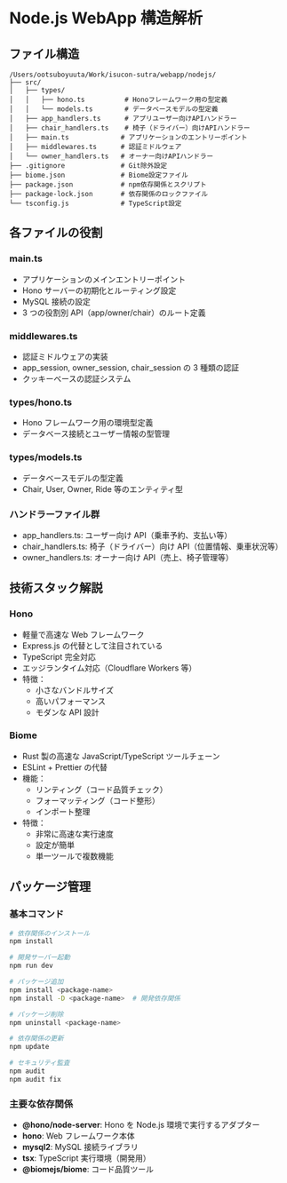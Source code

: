 # Node.js WebApp 構造解析

## ファイル構造

```
/Users/ootsuboyuuta/Work/isucon-sutra/webapp/nodejs/
├── src/
│   ├── types/
│   │   ├── hono.ts          # Honoフレームワーク用の型定義
│   │   └── models.ts        # データベースモデルの型定義
│   ├── app_handlers.ts      # アプリユーザー向けAPIハンドラー
│   ├── chair_handlers.ts    # 椅子（ドライバー）向けAPIハンドラー
│   ├── main.ts             # アプリケーションのエントリーポイント
│   ├── middlewares.ts      # 認証ミドルウェア
│   └── owner_handlers.ts   # オーナー向けAPIハンドラー
├── .gitignore              # Git除外設定
├── biome.json              # Biome設定ファイル
├── package.json            # npm依存関係とスクリプト
├── package-lock.json       # 依存関係のロックファイル
└── tsconfig.js             # TypeScript設定
```

## 各ファイルの役割

### main.ts

- アプリケーションのメインエントリーポイント
- Hono サーバーの初期化とルーティング設定
- MySQL 接続の設定
- 3 つの役割別 API（app/owner/chair）のルート定義

### middlewares.ts

- 認証ミドルウェアの実装
- app_session, owner_session, chair_session の 3 種類の認証
- クッキーベースの認証システム

### types/hono.ts

- Hono フレームワーク用の環境型定義
- データベース接続とユーザー情報の型管理

### types/models.ts

- データベースモデルの型定義
- Chair, User, Owner, Ride 等のエンティティ型

### ハンドラーファイル群

- app_handlers.ts: ユーザー向け API（乗車予約、支払い等）
- chair_handlers.ts: 椅子（ドライバー）向け API（位置情報、乗車状況等）
- owner_handlers.ts: オーナー向け API（売上、椅子管理等）

## 技術スタック解説

### Hono

- 軽量で高速な Web フレームワーク
- Express.js の代替として注目されている
- TypeScript 完全対応
- エッジランタイム対応（Cloudflare Workers 等）
- 特徴：
  - 小さなバンドルサイズ
  - 高いパフォーマンス
  - モダンな API 設計

### Biome

- Rust 製の高速な JavaScript/TypeScript ツールチェーン
- ESLint + Prettier の代替
- 機能：
  - リンティング（コード品質チェック）
  - フォーマッティング（コード整形）
  - インポート整理
- 特徴：
  - 非常に高速な実行速度
  - 設定が簡単
  - 単一ツールで複数機能

## パッケージ管理

### 基本コマンド

```bash
# 依存関係のインストール
npm install

# 開発サーバー起動
npm run dev

# パッケージ追加
npm install <package-name>
npm install -D <package-name>  # 開発依存関係

# パッケージ削除
npm uninstall <package-name>

# 依存関係の更新
npm update

# セキュリティ監査
npm audit
npm audit fix
```

### 主要な依存関係

- **@hono/node-server**: Hono を Node.js 環境で実行するアダプター
- **hono**: Web フレームワーク本体
- **mysql2**: MySQL 接続ライブラリ
- **tsx**: TypeScript 実行環境（開発用）
- **@biomejs/biome**: コード品質ツール
